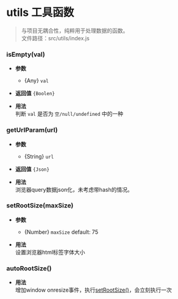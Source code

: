# utils 工具函数

> 与项目无耦合性，纯粹用于处理数据的函数。<br>
> 文件路径：src/utils/index.js

### isEmpty(val)

* <b>参数</b>
    * {Any} `val`

* <b>返回值</b> `{Boolen}`

* <b>用法</b><br>
判断 `val` 是否为 `空/null/undefined` 中的一种

### getUrlParam(url)

* <b>参数</b>
    * {String} `url`

* <b>返回值</b> `{Json}`

* <b>用法</b><br>
浏览器query数据json化，未考虑带hash的情况。

### setRootSize(maxSize)

* <b>参数</b>
    * {Number} `maxSize` default: 75

* <b>用法</b><br>
设置浏览器html标签字体大小

### autoRootSize()

* <b>用法</b><br>
增加window onresize事件，执行[setRootSize()](/utils?id=setRootSize)，会立刻执行一次